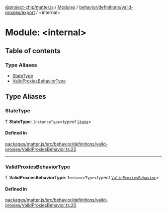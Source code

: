 [@project-chip/matter.js](../README.md) / [Modules](../modules.md) / [behavior/definitions/valid-proxies/export](behavior_definitions_valid_proxies_export.md) / \<internal\>

# Module: \<internal\>

## Table of contents

### Type Aliases

- [StateType](behavior_definitions_valid_proxies_export._internal_.md#statetype)
- [ValidProxiesBehaviorType](behavior_definitions_valid_proxies_export._internal_.md#validproxiesbehaviortype)

## Type Aliases

### StateType

Ƭ **StateType**: `InstanceType`\<typeof [`State`](../classes/behavior_definitions_valid_proxies_export.ValidProxiesServer.md#state-1)\>

#### Defined in

[packages/matter.js/src/behavior/definitions/valid-proxies/ValidProxiesBehavior.ts:22](https://github.com/project-chip/matter.js/blob/0c058ae17fdba4c0b89b8b13c309011d51782299/packages/matter.js/src/behavior/definitions/valid-proxies/ValidProxiesBehavior.ts#L22)

___

### ValidProxiesBehaviorType

Ƭ **ValidProxiesBehaviorType**: `InstanceType`\<typeof [`ValidProxiesBehavior`](behavior_definitions_valid_proxies_export.md#validproxiesbehavior)\>

#### Defined in

[packages/matter.js/src/behavior/definitions/valid-proxies/ValidProxiesBehavior.ts:20](https://github.com/project-chip/matter.js/blob/0c058ae17fdba4c0b89b8b13c309011d51782299/packages/matter.js/src/behavior/definitions/valid-proxies/ValidProxiesBehavior.ts#L20)
